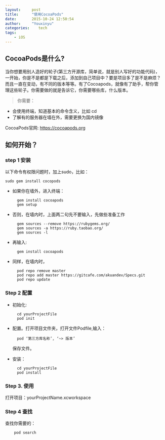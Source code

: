 ```yaml
---
layout:     post
title:      "使用CocoaPods"
date:       2015-10-24 12:50:54
author:     "Youxinyu"
categories:    tech
tags:
    - iOS
---
```

## CocoaPods是什么? 
  当你想要用别人造好的轮子(第三方开源库，简单说，就是别人写好的功能代码)，一开始，你是不是都是下载之后，添加到自己项目中？要是项目多了是不是麻烦？而且一直在变动，有不同的版本等等。有了Cocoapods，就像有了助手，帮你管理这些轮子。你需要做的就是告诉它，你需要哪些库，什么版本。

> 你需要：
- 会使用终端，知道基本的命令含义，比如 cd
- 了解有的服务器在墙在外，需要更换为国内镜像
	
CocoaPods官网: https://cocoapods.org
	
## 如何开始？

### step 1 安装
以下命令有权限问题时，加上sudo，比如：
	
	sudo gem install cocopods
	
- 如果你在墙外，进入终端：

		gem install cocoapods
		gem setup
- 否则，在墙内时，上面两二句先不要输入，先做些准备工作

		gem sources --remove https://rubygems.org/
		gem sources -a https://ruby.taobao.org/
		gem sources -l
- 再输入:

		gem install cocoapods
- 同样，在墙内时，
	
		pod repo remove master
		pod repo add master https://gitcafe.com/akuandev/Specs.git
		pod repo update
		
### Step 2 配置
- 初始化:
	
		cd yourProjectFile
		pod init

- 配置。打开项目文件夹，打开文件Podfile,输入：

		pod ‘第三方库名称’, ‘~> 版本’

	保存文件。

- 安装：

		cd yourProjectFile	
		pod install

### Step 3. 使用
打开项目：yourProjectName.xcworkspace

### Step 4 查找
查找你需要的：
		
		pod search